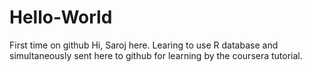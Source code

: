 # Hello-World
First time on github
Hi,
Saroj here. Learing to use R database and simultaneously sent here to github for learning by the coursera tutorial.
